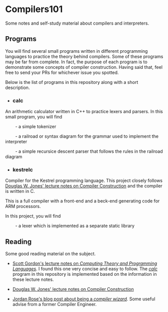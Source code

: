 # Compilers101
Some notes and self-study material about compilers and interpreters.

## Programs
You will find several small programs written in different programming languages to practice the theory behind compilers. Some of these programs may be far from complete. In fact, the purpose of each program is to demonstrate some concepts of compiler construction. Having said that, feel free to send your PRs for whichever issue you spotted.

Below is the list of programs in this repository along with a short description.

* ### calc
An arithmetic calculator written in C++ to practice lexers and parsers. In this small program, you will find

&ensp;&ensp;&ensp;&ensp; - a simple tokenizer 

&ensp;&ensp;&ensp;&ensp; - a railroad or syntax diagram for the grammar used to implement the interpreter

&ensp;&ensp;&ensp;&ensp; - a simple recursice descent parser that follows the rules in the railroad diagram

* ### kestrelc
Compiler for the Kestrel programming language. This project closely follows [Douglas W. Jones' lecture notes on Compiler Construction](http://homepage.divms.uiowa.edu/~jones/compiler/) and the compiler is written in C.

This is a full compiler with a front-end and a beck-end generating code for ARM processors. 

In this project, you will find

&ensp;&ensp;&ensp;&ensp; - a lexer which is implemented as a separate static library

## Reading
Some good reading material on the subject. 

* [Scott Gordon's lecture notes on _Computing Theory and Programming Languages_](https://athena.ecs.csus.edu/~gordonvs/135/resources/). I found this one very concise and easy to follow. The [_calc_](https://github.com/fnoyanisi/Compilers101/tree/master/calc) program in this repository is implemented based on the information in these lecture notes.

* [Douglas W. Jones' lecture notes on Compiler Construction](http://homepage.divms.uiowa.edu/~jones/compiler/)

* [Jordan Rose's blog post about being a _compiler wizard_](http://belkadan.com/blog/2016/05/So-You-Want-To-Be-A-Compiler-Wizard/). Some useful advise from a former Compiler Engineer. 

